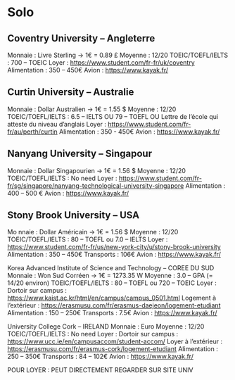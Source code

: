 # Solo

## Coventry University – Angleterre

Monnaie : Livre Sterling -> 1€ = 0.89 £
Moyenne : 12/20
TOEIC/TOEFL/IELTS : 700 – TOEIC
Loyer : <https://www.student.com/fr-fr/uk/coventry>
Alimentation : 350 – 450€
Avion : <https://www.kayak.fr/>

## Curtin University – Australie

Monnaie : Dollar Australien -> 1€ = 1.55 $
Moyenne : 12/20
TOEIC/TOEFL/IELTS : 6.5 – IELTS OU 79 – TOEFL OU Lettre de l’école qui atteste du niveau d’anglais
Loyer : <https://www.student.com/fr-fr/au/perth/curtin>
Alimentation : 350 - 450€
Avion : <https://www.kayak.fr/>

## Nanyang University – Singapour

Monnaie : Dollar Singapourien -> 1€ = 1.56 $
Moyenne : 12/20
TOEIC/TOEFL/IELTS : No need
Loyer : <https://www.student.com/fr-fr/sg/singapore/nanyang-technological-university-singapore>
Alimentation : 400 – 500 €
Avion : <https://www.kayak.fr/>

## Stony Brook University – USA

Mo  nnaie : Dollar Américain -> 1€ = 1.56 $
Moyenne : 12/20
TOEIC/TOEFL/IELTS : 80 – TOEFL ou 7.0 – IELTS
Loyer : <https://www.student.com/fr-fr/us/new-york-city/u/stony-brook-university>
Alimentation : 350 – 450€
Transports : 106€
Avion : <https://www.kayak.fr/>

Korea Advanced Institute of Science and Technology – COREE DU SUD
Monnaie : Won Sud Corréen -> 1€ = 1273.35 W
Moyenne : 3.0 – GPA (= 14/20 environ)
TOEIC/TOEFL/IELTS : 80 – TOEFL ou 720 – TOEIC
Loyer : Dortoir sur campus : <https://www.kaist.ac.kr/html/en/campus/campus_0501.html>
Logement à l’extérieur : <https://erasmusu.com/fr/erasmus-daejeon/logement-etudiant>
Alimentation : 150 – 250€
Transports : 7.5€
Avion : <https://www.kayak.fr/>

University College Cork – IRELAND
Monnaie : Euro
Moyenne : 12/20
TOEIC/TOEFL/IELTS : No need
Loyer : Dortoir sur campus : <https://www.ucc.ie/en/campusaccom/student-accom/>
Loyer à l’extérieur : <https://erasmusu.com/fr/erasmus-cork/logement-etudiant>
Alimentation : 250 – 350€
Transports : 84 – 102€
Avion : <https://www.kayak.fr/>

POUR LOYER : PEUT DIRECTEMENT REGARDER SUR SITE UNIV
